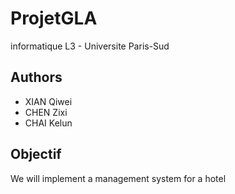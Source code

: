 # ProjetGLA
informatique L3 - Universite Paris-Sud

## Authors
- XIAN Qiwei
- CHEN Zixi
- CHAI Kelun


## Objectif
We will implement a management system for a hotel
